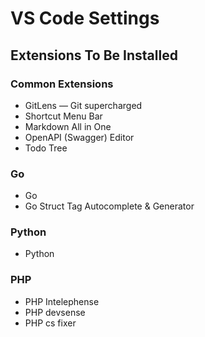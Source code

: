 # VS Code Settings

## Extensions To Be Installed
### Common Extensions
- GitLens — Git supercharged
- Shortcut Menu Bar
- Markdown All in One
- OpenAPI (Swagger) Editor
- Todo Tree

### Go
- Go
- Go Struct Tag Autocomplete & Generator

### Python
- Python

### PHP
- PHP Intelephense
- PHP devsense
- PHP cs fixer
